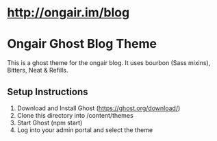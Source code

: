 http://ongair.im/blog
=====================

# Ongair Ghost Blog Theme

This is a ghost theme for the ongair blog. It uses bourbon (Sass mixins), Bitters, Neat & Refills.

## Setup Instructions

1. Download and Install Ghost (https://ghost.org/download/)
2. Clone this directory into <your-ghost-dir>/content/themes
3. Start Ghost (npm start)
4. Log into your admin portal and select the theme

